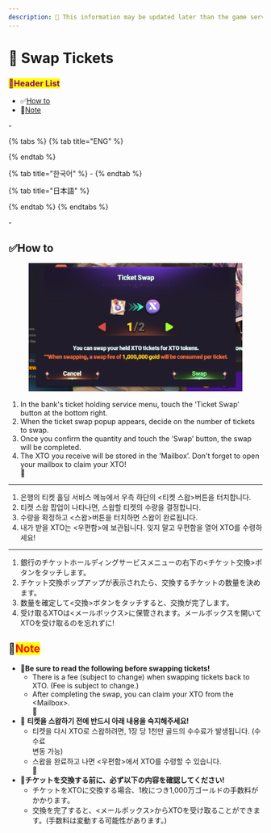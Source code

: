 ```yaml
---
description: 🛑 This information may be updated later than the game server data.
---
```


# 📁 Swap Tickets

### <mark style="color:purple;">**📜Header List**</mark>

* ✅[How to](swap-tickets.md#how-to)
* 🛑[Note](swap-tickets.md#note)

\-

{% tabs %}
{% tab title="ENG" %}

{% endtab %}

{% tab title="한국어" %}
\-
{% endtab %}

{% tab title="日本語" %}

{% endtab %}
{% endtabs %}

\-

## ✅How to

<figure><img src="../../.gitbook/assets/image (235).png" alt=""><figcaption></figcaption></figure>

1. In the bank's ticket holding service menu, touch the ‘Ticket Swap’ button at the bottom right.
2. When the ticket swap popup appears, decide on the number of tickets to swap.&#x20;
3. Once you confirm the quantity and touch the ‘Swap’ button, the swap will be completed.&#x20;
4. The XTO you receive will be stored in the ‘Mailbox’. Don't forget to open your mailbox to claim your XTO!\
   💠

***

1. 은행의 티켓 홀딩 서비스 메뉴에서 우측 하단의 <티켓 스왑>버튼을 터치합니다.
2. 티켓 스왑 팝업이 나타나면, 스왑할 티켓의 수량을 결정합니다.
3. 수량을 확정하고 <스왑>버튼을 터치하면 스왑이 완료됩니다.
4. 내가 받을 XTO는 <우편함>에 보관됩니다. 잊지 말고 우편함을 열어 XTO를 수령하세요!

***

1. 銀行のチケットホールディングサービスメニューの右下の<チケット交換>ボタンをタッチします。&#x20;
2. チケット交換ポップアップが表示されたら、交換するチケットの数量を決めます。&#x20;
3. 数量を確定して<交換>ボタンをタッチすると、交換が完了します。&#x20;
4. 受け取るXTOは<メールボックス>に保管されます。メールボックスを開いてXTOを受け取るのを忘れずに!

## 🛑<mark style="color:red;">Note</mark>

* 🛑**Be sure to read the following before swapping tickets!**
  * There is a fee (subject to change) when swapping tickets back to XTO. (Fee is subject to change.)
  * After completing the swap, you can claim your XTO from the \<Mailbox>.\
    💠
* 🛑 **티켓을 스왑하기 전에 반드시 아래 내용을 숙지해주세요!**
  * 티켓을 다시 XTO로 스왑하려면, 1장 당 1천만 골드의 수수료가 발생됩니다. (수수료\
    변동 가능)
  * 스왑을 완료하고 나면 <우편함>에서 XTO를 수령할 수 있습니다.\
    💠
* 🛑**チケットを交換する前に、必ず以下の内容を確認してください!**
  * チケットをXTOに交換する場合、1枚につき1,000万ゴールドの手数料がかかります。
  * 交換を完了すると、<メールボックス>からXTOを受け取ることができます。(手数料は変動する可能性があります。)
